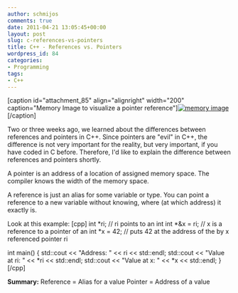 ```yaml
---
author: schmijos
comments: true
date: 2011-04-21 13:05:45+00:00
layout: post
slug: c-references-vs-pointers
title: C++ - References vs. Pointers
wordpress_id: 84
categories:
- Programming
tags:
- C++
---
```


[caption id="attachment_85" align="alignright" width="200" caption="Memory Image to visualize a pointer reference"][![memory image](http://www.miraculum.ch/wp-content/uploads/ref-pointer.png)](http://www.miraculum.ch/wp-content/uploads/ref-pointer.png)[/caption]

Two or three weeks ago, we learned about the differences between references and pointers in C++. Since pointers are "evil" in C++, the difference is not very important for the reality, but very important, if you have coded in C before. Therefore, I'd like to explain the difference between references and pointers shortly. 

A pointer is an address of a location of assigned memory space. The compiler knows the width of the memory space. 

A reference is just an alias for some variable or type. You can point a reference to a new variable without knowing, where (at which address) it exactly is.


Look at this example:
[cpp]
int *ri;      // ri points to an int
int *&x = ri; // x is a reference to a pointer of an int
*x = 42;      // puts 42 at the address of the by x referenced pointer ri

int main() {
  std::cout << "Address: " << ri << std::endl;
  std::cout << "Value at ri: " << *ri << std::endl;
  std::cout << "Value at x: " << *x << std::endl;
}
[/cpp]

**Summary:**
Reference = Alias for a value
Pointer = Address of a value
